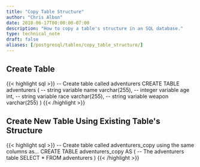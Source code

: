 ```yaml
---
title: "Copy Table Structure"
author: "Chris Albon"
date: 2018-06-17T00:00:00-07:00
description: "How to copy a table's structure in an SQL database."
type: technical_note
draft: false
aliases: [/postgresql/tables/copy_table_structure/]
---
```


## Create Table

{{< highlight sql >}}
-- Create table called adventurers
CREATE TABLE adventurers (
    -- string variable
    name varchar(255),
    -- integer variable
    age int,
    -- string variable
    race varchar(255),
    -- string variable
    weapon varchar(255)
)
{{< /highlight >}}

## Create New Table Using Existing Table's Structure

{{< highlight sql >}}
-- Create table called adventurers_copy using the same columns as...
CREATE TABLE adventurers_copy AS (
    -- The adventurers table
    SELECT * FROM adventurers
)
{{< /highlight >}}